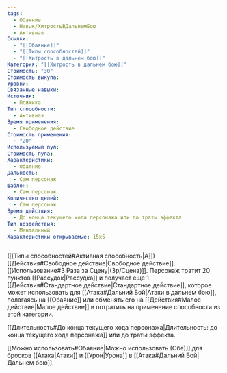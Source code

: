 ```yaml
---
tags:
  - Обаяние
  - Навык/ХитростьВДальнемБою
  - Активная
Ссылки:
  - "[[Обаяние]]"
  - "[[Типы способностей]]"
  - "[[Хитрость в дальнем бою]]"
Категория: "[[Хитрость в дальнем бою]]"
Стоимость: "30"
Стоимость выкупа: 
Уровни: 
Связанные навыки: 
Источник:
  - Психика
Тип способности:
  - Активная
Время применения:
  - Свободное действие
Стоимость применения:
  - "20"
Используемый пул: 
Стоимость пула: 
Характеристики:
  - Обаяние
Дальность:
  - Сам персонаж
Шаблон:
  - Сам персонаж
Количество целей:
  - Сам персонаж
Время действия:
  - До конца текущего хода персонажа или до траты эффекта
Тип воздействия:
  - Ментальный
Характеристики открываемые: 15x5
---
```

([[Типы способностей#Активная способность|А]]) [[Действия#Свободное действие|Свободное действие]]. [[Использование#3 Раза за Сцену|(3р/Сцена)]]. Персонаж тратит 20 пунктов [[Рассудок|Рассудка]] и получает еще 1 [[Действия#Стандартное действие|Стандартное действие]], которое может использовать для [[Атака#Дальний Бой|Атаки в дальнем бою]], полагаясь на [[Обаяние]] или обменять его на [[Действия#Малое действие|Малое действие]] и потратить на применение способности из этой категории. 

[[Длительность#До конца текущего хода персонажа|Длительность: до конца текущего хода персонажа]] или до траты эффекта. 

[[Можно использовать#Обаяние|Можно использовать (Оба)]] для бросков [[Атака|Атаки]] и [[Урон|Урона]] в [[Атака#Дальний Бой|Дальнем бою]].
